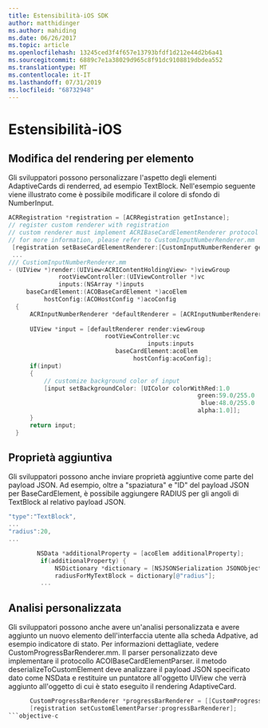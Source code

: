 ```yaml
---
title: Estensibilità-iOS SDK
author: matthidinger
ms.author: mahiding
ms.date: 06/26/2017
ms.topic: article
ms.openlocfilehash: 13245ced3f4f657e13793bfdf1d212e44d2b6a41
ms.sourcegitcommit: 6889c7e1a38029d965c8f91dc9108819dbdea552
ms.translationtype: MT
ms.contentlocale: it-IT
ms.lasthandoff: 07/31/2019
ms.locfileid: "68732948"
---
```

# <a name="extensibility---ios"></a>Estensibilità-iOS

## <a name="changing-per-element-rendering"></a>Modifica del rendering per elemento

Gli sviluppatori possono personalizzare l'aspetto degli elementi AdaptiveCards di renderred, ad esempio TextBlock.
Nell'esempio seguente viene illustrato come è possibile modificare il colore di sfondo di NumberInput.

```objective-c
ACRRegistration *registration = [ACRRegistration getInstance];
// register custom renderer with registration
// custom renderer must implement ACRIBaseCardElementRenderer protocol
// for more information, please refer to CustomInputNumberRenderer.mm
 [registration setBaseCardElementRenderer:[CustomInputNumberRenderer getInstance] cardElementType:ACRNumberInput];
 ...
/// CustiomInputNumberRenderer.mm
- (UIView *)render:(UIView<ACRIContentHoldingView> *)viewGroup
              rootViewController:(UIViewController *)vc
              inputs:(NSArray *)inputs
     baseCardElement:(ACOBaseCardElement *)acoElem
          hostConfig:(ACOHostConfig *)acoConfig
  {
      ACRInputNumberRenderer *defaultRenderer = [ACRInputNumberRenderer getInstance];
 
      UIView *input = [defaultRenderer render:viewGroup
                           rootViewController:vc
                                       inputs:inputs
                              baseCardElement:acoElem
                                   hostConfig:acoConfig];
      if(input)
      {   
          // customize background color of input
          [input setBackgroundColor: [UIColor colorWithRed:1.0
                                                     green:59.0/255.0
                                                      blue:48.0/255.0
                                                     alpha:1.0]];
      }
      return input;
  }
  ```

 ## <a name="additional-property"></a>Proprietà aggiuntiva

 Gli sviluppatori possono anche inviare proprietà aggiuntive come parte del payload JSON.
Ad esempio, oltre a "spaziatura" e "ID" del payload JSON per BaseCardElement, è possibile aggiungere RADIUS per gli angoli di TextBlock al relativo payload JSON.

 ```objective-c
 "type":"TextBlock",
 ...
 "radius":20,
 ...
 ```

 ```objective-c
         NSData *additionalProperty = [acoElem additionalProperty];
          if(additionalProperty) {
              NSDictionary *dictionary = [NSJSONSerialization JSONObjectWithData:additionalProperty options:NSJSONReadingMutableLeaves error:nil];
              radiusForMyTextBlock = dictionary[@"radius"];
          ...
```
 ## <a name="custom-parsing"></a>Analisi personalizzata

Gli sviluppatori possono anche avere un'analisi personalizzata e avere aggiunto un nuovo elemento dell'interfaccia utente alla scheda Adpative, ad esempio indicatore di stato. Per informazioni dettagliate, vedere CustomProgressBarRenderer.mm.
Il parser personalizzato deve implementare il protocollo ACOIBaseCardElementParser. il metodo deserializeToCustomElement deve analizzare il payload JSON specificato dato come NSData e restituire un puntatore all'oggetto UIView che verrà aggiunto all'oggetto di cui è stato eseguito il rendering AdaptiveCard.

```objective-c
      CustomProgressBarRenderer *progressBarRenderer = [[CustomProgressBarRenderer alloc] init];
      [registration setCustomElementParser:progressBarRenderer];
```objective-c